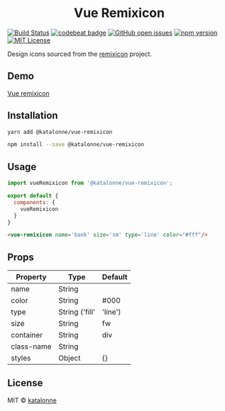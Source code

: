 <h1 align="center">Vue Remixicon</h1>

[![Build Status](https://travis-ci.org/katalonne/vue-remixicon.svg?branch=master)](https://travis-ci.org/katalonne/vue-remixicon)
[![codebeat badge](https://codebeat.co/badges/299f68a9-8267-4f8d-a3e8-9abc5910f582)](https://codebeat.co/projects/github-com-katalonne-vue-remixicon-master)
[![GitHub open issues](https://img.shields.io/github/issues/katalonne/vue-remixicon.svg)](https://github.com/katalonne/vue-remixicon/issues?q=is%3Aopen+is%3Aissue)
[![npm version](https://img.shields.io/npm/v/vue-remixicon.svg)](https://www.npmjs.com/package/@katalonne/vue-remixicon)
[![MIT License](https://img.shields.io/github/license/katalonne/vue-remixicon.svg)](https://github.com/katalonne/vue-remixicon/blob/master/LICENSE)

Design icons sourced from the [remixicon](https://github.com/Remix-Design/RemixIcon/) project.

## Demo
[Vue remixicon](https://katalonne.github.io/vue-remixicon/)

## Installation
```bash
yarn add @katalonne/vue-remixicon

npm install --save @katalonne/vue-remixicon
```

## Usage

```javascript
import vueRemixicon from '@katalonne/vue-remixicon';

export default {
  components: {
    vueRemixicon
  }
}
```

```html
<vue-remixicon name='bank' size='sm' type='line' color="#fff"/>
```

## Props

| Property     | Type                      | Default |
|--------------|---------------------------|---------|
| name         | String                    |         |
| color        | String                    | #000    |
| type         | String ('fill' | 'line')  |         |
| size         | String                    | fw      |
| container    | String                    | div     |
| class-name   | String                    |         |
| styles       | Object                    | {}      |

## License

MIT © [katalonne](https://github.com/katalonne)